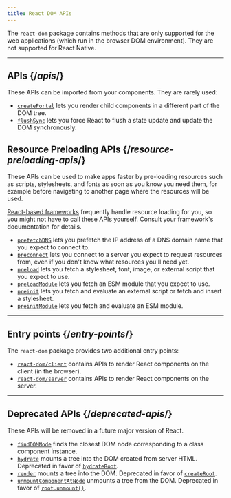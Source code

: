```yaml
---
title: React DOM APIs
---
```


<Intro>

The `react-dom` package contains methods that are only supported for the web applications (which run in the browser DOM environment). They are not supported for React Native.

</Intro>

---

## APIs {/*apis*/}

These APIs can be imported from your components. They are rarely used:

* [`createPortal`](/reference/react-dom/createPortal) lets you render child components in a different part of the DOM tree.
* [`flushSync`](/reference/react-dom/flushSync) lets you force React to flush a state update and update the DOM synchronously.

## Resource Preloading APIs {/*resource-preloading-apis*/}

These APIs can be used to make apps faster by pre-loading resources such as scripts, stylesheets, and fonts as soon as you know you need them, for example before navigating to another page where the resources will be used.

[React-based frameworks](/learn/start-a-new-react-project) frequently handle resource loading for you, so you might not have to call these APIs yourself. Consult your framework's documentation for details.

* [`prefetchDNS`](/reference/react-dom/prefetchDNS) lets you prefetch the IP address of a DNS domain name that you expect to connect to.
* [`preconnect`](/reference/react-dom/preconnect) lets you connect to a server you expect to request resources from, even if you don't know what resources you'll need yet.
* [`preload`](/reference/react-dom/preload) lets you fetch a stylesheet, font, image, or external script that you expect to use.
* [`preloadModule`](/reference/react-dom/preloadModule) lets you fetch an ESM module that you expect to use.
* [`preinit`](/reference/react-dom/preinit) lets you fetch and evaluate an external script or fetch and insert a stylesheet.
* [`preinitModule`](/reference/react-dom/preinitModule) lets you fetch and evaluate an ESM module.

---

## Entry points {/*entry-points*/}

The `react-dom` package provides two additional entry points:

* [`react-dom/client`](/reference/react-dom/client) contains APIs to render React components on the client (in the browser).
* [`react-dom/server`](/reference/react-dom/server) contains APIs to render React components on the server.

---

## Deprecated APIs {/*deprecated-apis*/}

<Deprecated>

These APIs will be removed in a future major version of React.

</Deprecated>

* [`findDOMNode`](/reference/react-dom/findDOMNode) finds the closest DOM node corresponding to a class component instance.
* [`hydrate`](/reference/react-dom/hydrate) mounts a tree into the DOM created from server HTML. Deprecated in favor of [`hydrateRoot`](/reference/react-dom/client/hydrateRoot).
* [`render`](/reference/react-dom/render) mounts a tree into the DOM. Deprecated in favor of [`createRoot`](/reference/react-dom/client/createRoot).
* [`unmountComponentAtNode`](/reference/react-dom/unmountComponentAtNode) unmounts a tree from the DOM. Deprecated in favor of [`root.unmount()`](/reference/react-dom/client/createRoot#root-unmount).

